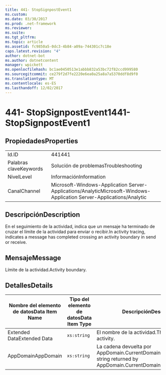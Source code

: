 ```yaml
---
title: 441- StopSignpostEvent1
ms.custom: 
ms.date: 03/30/2017
ms.prod: .net-framework
ms.reviewer: 
ms.suite: 
ms.tgt_pltfrm: 
ms.topic: article
ms.assetid: fc9850a5-0dc3-4b84-a09a-744301c7c18e
caps.latest.revision: "4"
author: dotnet-bot
ms.author: dotnetcontent
manager: wpickett
ms.openlocfilehash: bc1ae0450513e1abbb832a53bc72f82ccd999580
ms.sourcegitcommit: ce279f2d7fe2220e6ea0a25a8a7a5370ddf8d9f0
ms.translationtype: MT
ms.contentlocale: es-ES
ms.lasthandoff: 12/02/2017
---
```

# <a name="441--stopsignpostevent1"></a><span data-ttu-id="67881-102">441- StopSignpostEvent1</span><span class="sxs-lookup"><span data-stu-id="67881-102">441- StopSignpostEvent1</span></span>
## <a name="properties"></a><span data-ttu-id="67881-103">Propiedades</span><span class="sxs-lookup"><span data-stu-id="67881-103">Properties</span></span>  
  
|||  
|-|-|  
|<span data-ttu-id="67881-104">Id.</span><span class="sxs-lookup"><span data-stu-id="67881-104">ID</span></span>|<span data-ttu-id="67881-105">441</span><span class="sxs-lookup"><span data-stu-id="67881-105">441</span></span>|  
|<span data-ttu-id="67881-106">Palabras clave</span><span class="sxs-lookup"><span data-stu-id="67881-106">Keywords</span></span>|<span data-ttu-id="67881-107">Solución de problemas</span><span class="sxs-lookup"><span data-stu-id="67881-107">Troubleshooting</span></span>|  
|<span data-ttu-id="67881-108">Nivel</span><span class="sxs-lookup"><span data-stu-id="67881-108">Level</span></span>|<span data-ttu-id="67881-109">Información</span><span class="sxs-lookup"><span data-stu-id="67881-109">Information</span></span>|  
|<span data-ttu-id="67881-110">Canal</span><span class="sxs-lookup"><span data-stu-id="67881-110">Channel</span></span>|<span data-ttu-id="67881-111">Microsoft-Windows-Application Server-Applications/Analytic</span><span class="sxs-lookup"><span data-stu-id="67881-111">Microsoft-Windows-Application Server-Applications/Analytic</span></span>|  
  
## <a name="description"></a><span data-ttu-id="67881-112">Descripción</span><span class="sxs-lookup"><span data-stu-id="67881-112">Description</span></span>  
 <span data-ttu-id="67881-113">En el seguimiento de la actividad, indica que un mensaje ha terminado de cruzar el límite de la actividad para enviar o recibir.</span><span class="sxs-lookup"><span data-stu-id="67881-113">In activity tracing, indicates a message has completed crossing an activity boundary in send or receive.</span></span>  
  
## <a name="message"></a><span data-ttu-id="67881-114">Mensaje</span><span class="sxs-lookup"><span data-stu-id="67881-114">Message</span></span>  
 <span data-ttu-id="67881-115">Límite de la actividad.</span><span class="sxs-lookup"><span data-stu-id="67881-115">Activity boundary.</span></span>  
  
## <a name="details"></a><span data-ttu-id="67881-116">Detalles</span><span class="sxs-lookup"><span data-stu-id="67881-116">Details</span></span>  
  
|<span data-ttu-id="67881-117">Nombre del elemento de datos</span><span class="sxs-lookup"><span data-stu-id="67881-117">Data Item Name</span></span>|<span data-ttu-id="67881-118">Tipo del elemento de datos</span><span class="sxs-lookup"><span data-stu-id="67881-118">Data Item Type</span></span>|<span data-ttu-id="67881-119">Descripción</span><span class="sxs-lookup"><span data-stu-id="67881-119">Description</span></span>|  
|--------------------|--------------------|-----------------|  
|<span data-ttu-id="67881-120">Extended Data</span><span class="sxs-lookup"><span data-stu-id="67881-120">Extended Data</span></span>|`xs:string`|<span data-ttu-id="67881-121">El nombre de la actividad.</span><span class="sxs-lookup"><span data-stu-id="67881-121">The name of the activity.</span></span>|  
|<span data-ttu-id="67881-122">AppDomain</span><span class="sxs-lookup"><span data-stu-id="67881-122">AppDomain</span></span>|`xs:string`|<span data-ttu-id="67881-123">La cadena devuelta por AppDomain.CurrentDomain.FriendlyName.</span><span class="sxs-lookup"><span data-stu-id="67881-123">The string returned by AppDomain.CurrentDomain.FriendlyName.</span></span>|
